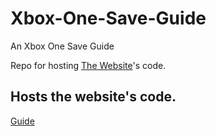 # Xbox-One-Save-Guide
An Xbox One Save Guide

Repo for hosting [The Website](https://cvfiredragon.github.io/xboxguide)'s code.

## Hosts the website's code.
[Guide](https://cvfiredragon.github.io/xboxguide)
